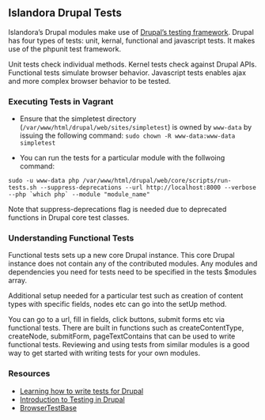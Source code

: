 ## Islandora Drupal Tests
Islandora’s Drupal modules make use of [Drupal’s testing framework](https://www.drupal.org/docs/8/testing).  Drupal has four types of tests: unit, kernal, functional and javascript tests. It makes use of the phpunit test framework.

Unit tests check individual methods. Kernel tests check against Drupal APIs. Functional tests simulate browser behavior. Javascript tests enables ajax and more complex browser behavior to be tested.

### Executing Tests in Vagrant
* Ensure that the simpletest directory (`/var/www/html/drupal/web/sites/simpletest`) is owned by `www-data` by issuing the following command: `sudo chown -R www-data:www-data simpletest`

* You can run the tests for a particular module with the follwoing command: 
```
sudo -u www-data php /var/www/html/drupal/web/core/scripts/run-tests.sh --suppress-deprecations --url http://localhost:8000 --verbose --php `which php` --module "module_name"
```

Note that suppress-deprecations flag is needed due to deprecated functions in Drupal core test classes.

### Understanding Functional Tests
Functional tests sets up a new core Drupal instance.  This core Drupal instance does not contain any of the contributed modules.  Any modules and dependencies you need for tests need to be specified in the tests $modules array.

Additional setup needed for a particular test such as creation of content types with specific fields, nodes etc can go into the setUp method.  

You can go to a url, fill in fields, click buttons, submit forms etc via functional tests.  There are built in functions such as createContentType, createNode, submitForm, pageTextContains that can be used to write functional tests.  Reviewing and using tests from similar modules is a good way to get started with writing tests for your own modules.

### Resources
* [Learning how to write tests for Drupal](https://www.marcdrummond.com/posts/2016/08/14/learning-to-write-tests-for-drupal)
* [Introduction to Testing in Drupal](https://drupalize.me/tutorial/introduction-testing-drupal?p=3056)
* [BrowserTestBase](https://api.drupal.org/api/drupal/core!tests!Drupal!Tests!BrowserTestBase.php/class/BrowserTestBase)
